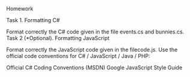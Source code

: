 Homework

Task 1. Formatting C#

Format correctly the C# code given in the file events.cs and bunnies.cs.
Task 2 (*Optional). Formatting JavaScript

Format correctly the JavaScript code given in the filecode.js.
Use the official code conventions for C# / JavaScript / Java / PHP:

Official C# Coding Conventions (MSDN)
Google JavaScript Style Guide